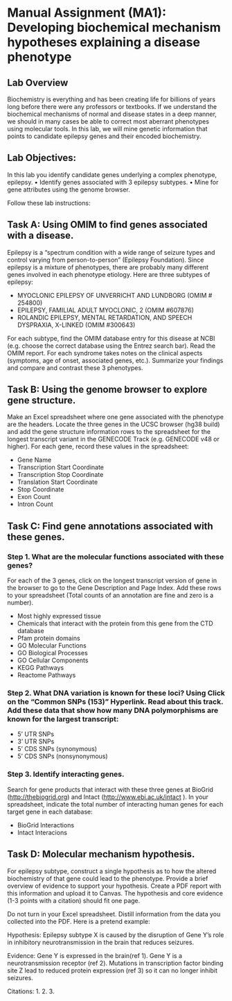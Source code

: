 # Manual Assignment (MA1): Developing biochemical mechanism hypotheses explaining a disease phenotype	

## Lab Overview
Biochemistry is everything and has been creating life for billions of years long before there were any professors or textbooks.  If we understand the biochemical mechanisms of normal and disease states in a deep manner, we should in many cases be able to correct most aberrant phenotypes using molecular tools.  In this lab, we will mine genetic information that points to candidate epilepsy genes and their encoded biochemistry.

## Lab Objectives:
In this lab you identify candidate genes underlying a complex phenotype, epilepsy.
•	Identify genes associated with 3 epilepsy subtypes.
•	Mine for gene attributes using the genome browser.

Follow these lab instructions:

## Task A: Using OMIM to find genes associated with a disease.  
Epilepsy is a “spectrum condition with a wide range of seizure types and control varying from person-to-person” (Epilepsy Foundation). Since epilepsy is a mixture of phenotypes, there are probably many different genes involved in each phenotype etiology. Here are three subtypes of epilepsy:

* MYOCLONIC EPILEPSY OF UNVERRICHT AND LUNDBORG (OMIM # 254800)
* EPILEPSY, FAMILIAL ADULT MYOCLONIC, 2 (OMIM #607876)
* ROLANDIC EPILEPSY, MENTAL RETARDATION, AND SPEECH DYSPRAXIA, X-LINKED (OMIM #300643)

For each subtype, find the OMIM database entry for this disease at NCBI (e.g. choose the correct database using the Entrez search bar).  Read the OMIM report. For each syndrome takes notes on the clinical aspects (symptoms, age of onset, associated genes, etc.).  Summarize your findings and compare and contrast these 3 phenotypes. 

## Task B: Using the genome browser to explore gene structure.  
Make an Excel spreadsheet  where one gene associated with the phenotype are the headers.  Locate the three genes in the UCSC browser (hg38 build) and add the gene structure information rows to the spreadsheet for the longest transcript variant  in the GENECODE Track (e.g. GENECODE v48 or higher).  For each gene, record these values in the spreadsheet:

* Gene Name
* Transcription Start Coordinate
* Transcription Stop Coordinate
* Translation Start Coordinate
* Stop Coordinate
* Exon Count
* Intron Count

## Task C: Find gene annotations associated with these genes.
### Step 1. What are the molecular functions associated with these genes? 
For each of the 3 genes, click on the longest transcript version of gene in the browser to go to the Gene Description and Page Index.  Add these rows to your spreadsheet (Total counts of an annotation are fine and zero is a number).  
* Most highly expressed tissue
* Chemicals that interact with the protein from this gene from the CTD database
* Pfam protein domains
* GO Molecular Functions
* GO Biological Processes
* GO Cellular Components
* KEGG Pathways
* Reactome Pathways 

### Step 2.  What DNA variation is known for these loci? Using Click on the “Common SNPs (153)” Hyperlink.  Read about this track.  Add these data that show how many DNA polymorphisms are known for the largest transcript: 
* 5’ UTR SNPs
* 3’ UTR SNPs
* 5’ CDS SNPs (synonymous)
* 5’ CDS SNPs (nonsynonymous)

### Step 3.  Identify interacting genes.  
Search for gene products that interact with these three genes at BioGrid (http://thebiogrid.org) and Intact (http://www.ebi.ac.uk/intact ).  In your spreadsheet, indicate the total number of interacting human genes for each target gene in each database:

* BioGrid Interactions
* Intact Interacions

## Task D: Molecular mechanism hypothesis.
For epilepsy subtype, construct a single hypothesis as to how the altered biochemistry of that gene could lead to the phenotype. Provide a brief overview of evidence to support your hypothesis.  Create a PDF report with this information and upload it to Canvas. The hypothesis and core evidence (1-3 points with a citation) should fit one page.  

Do not turn in your Excel spreadsheet. Distill information from the data you collected into the PDF.  Here is a pretend example:

Hypothesis: Epilepsy subtype X is caused by the disruption of Gene Y’s role in inhibitory neurotransmission in the brain that reduces seizures.

Evidence: Gene Y is expressed in the brain(ref 1).  Gene Y is a neurotransmission receptor (ref 2). Mutations in transcription factor binding site Z lead to reduced protein expression (ref 3) so it can no longer inhibit seizures.

Citations:
1.
2.
3.




